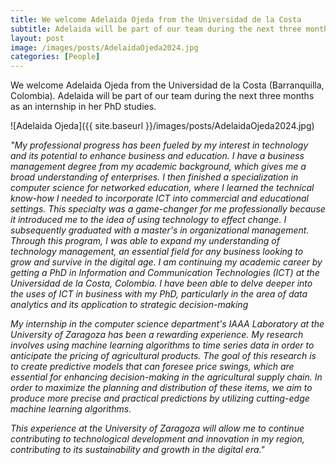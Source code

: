 ```yaml
---
title: We welcome Adelaida Ojeda from the Universidad de la Costa
subtitle: Adelaida will be part of our team during the next three months as an internship in her PhD studies
layout: post
image: /images/posts/AdelaidaOjeda2024.jpg
categories: [People]
---
```

We welcome Adelaida Ojeda from the Universidad de la Costa (Barranquilla, Colombia). Adelaida will be part of our team during the next three months as an internship in her PhD studies.

![Adelaida Ojeda]({{ site.baseurl }}/images/posts/AdelaidaOjeda2024.jpg)


*"My professional progress has been fueled by my interest in technology and its potential to enhance business and education. I have a business management degree from my academic background, which gives me a broad understanding of enterprises. I then finished a specialization in computer science for networked education, where I learned the technical know-how I needed to incorporate ICT into commercial and educational settings. This specialty was a game-changer for me professionally because it introduced me to the idea of using technology to effect change. I subsequently graduated with a master's in organizational management. Through this program, I was able to expand my understanding of technology management, an essential field for any business looking to grow and survive in the digital age. I am continuing my academic career by getting a PhD in Information and Communication Technologies (ICT) at the Universidad de la Costa, Colombia. I have been able to delve deeper into the uses of ICT in business with my PhD, particularly in the area of data analytics and its application to strategic decision-making*

*My internship in the computer science department's IAAA Laboratory at the University of Zaragoza has been a rewarding experience. My research involves using machine learning algorithms to time series data in order to anticipate the pricing of agricultural products. The goal of this research is to create predictive models that can foresee price swings, which are essential for enhancing decision-making in the agricultural supply chain. In order to maximize the planning and distribution of these items, we aim to produce more precise and practical predictions by utilizing cutting-edge machine learning algorithms.* 

*This experience at the University of Zaragoza will allow me to continue contributing to technological development and innovation in my region, contributing to its sustainability and growth in the digital era."*

